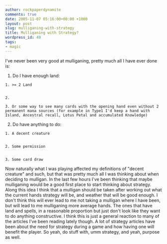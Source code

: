 ```yaml
---
author: rockpaperdynamite
comments: true
date: 2005-11-07 05:16:00+00:00 +1000
layout: post
slug: mulliganing-with-strategy
title: Mulliganing with Strategy?
wordpress_id: 49
tags:
- magic
---
```


I've never been very good at mulliganing, pretty much all I have ever done is:



	
  1. Do I have enough land:

	
    1. >= 2 Land

	
    2. 
	
    3. Or some way to see many cards with the opening hand even without 2 permanent mana sources (for example in Type1 I'd keep a hand with Island, Ancestral recall, Lotus Petal and accumulated Knowledge)




	
  2. Do have anything to do:

	
    1. A decent creature

	
    2. Some permission

	
    3. Some card draw





Now naturally what I was playing affected my definitions of "decent creature" and such, but that was pretty much all I was thinking about when deciding to mulligan. In the last few hours I've been thinking that maybe mulliganing would be a good first place to start thinking about strategy.
Along this idea I think that a mulligan should be taken after working out what the current hands strategy will be, and weather that will be good enough. I don't think this will ever lead to me not taking a mulligan where I have been, but will lead to me mulliganing more average hands. The ones that have land and spells, in a reasonable proportion but just don't look like they want to do anything constructive.
I think this is just a general reaction to many of the articles I've been reading lately though. A lot of strategy articles have been about the need for strategy during a game and how having one will benefit the player.
So yeah, do stuff with, umm strategy, and yeah, purpose as well.
